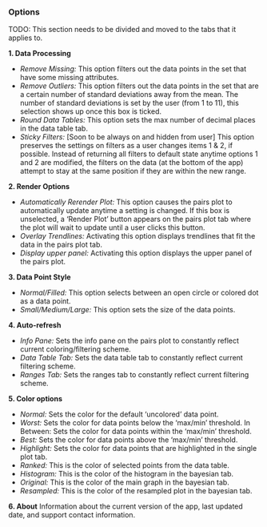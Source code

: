 ### Options

TODO: This section needs to be divided and moved to the tabs that it applies to.

**1. Data Processing**
* _Remove Missing:_ This option filters out the data points in the set that have some missing attributes.
* _Remove Outliers:_ This option filters out the data points in the set that are a certain number of standard deviations away from the mean.  The number of standard deviations is set by the user (from 1 to 11), this selection shows up once this box is ticked.
* _Round Data Tables:_ This option sets the max number of decimal places in the data table tab.
* _Sticky Filters:_ [Soon to be always on and hidden from user] This option preserves the settings on filters as a user changes items 1 & 2, if possible.  Instead of returning all filters to default state anytime options 1 and 2 are modified, the filters on the data (at the bottom of the app) attempt to stay at the same position if they are within the new range.

**2. Render Options**
* _Automatically Rerender Plot:_ This option causes the pairs plot to automatically update anytime a setting is changed.  If this box is unselected, a ‘Render Plot’ button appears on the pairs plot tab where the plot will wait to update until a user clicks this button.
* _Overlay Trendlines:_ Activating this option displays trendlines that fit the data in the pairs plot tab.
* _Display upper panel:_ Activating this option displays the upper panel of the pairs plot.  

**3. Data Point Style**
* _Normal/Filled:_ This option selects between an open circle or colored dot as a data point.
* _Small/Medium/Large:_ This option sets the size of the data points.

**4. Auto-refresh**
* _Info Pane:_ Sets the info pane on the pairs plot to constantly reflect current coloring/filtering scheme.
* _Data Table Tab:_ Sets the data table tab to constantly reflect current filtering scheme.
* _Ranges Tab:_ Sets the ranges tab to constantly reflect current filtering scheme.

**5. Color options**
* _Normal:_ Sets the color for the default ‘uncolored’ data point.
* _Worst:_ Sets the color for data points below the ‘max/min’ threshold.
In Between: Sets the color for data points within the ‘max/min’ threshold.
* _Best:_ Sets the color for data points above the ‘max/min’ threshold.
* _Highlight:_ Sets the color for data points that are highlighted in the single plot tab.
* _Ranked:_ This is the color of selected points from the data table.
* _Histogram:_ This is the color of the histogram in the bayesian tab.
* _Original:_ This is the color of the main graph in the bayesian tab.
*  _Resampled:_ This is the color of the resampled plot in the bayesian tab.

**6. About**
Information about the current version of the app, last updated date, and support contact information.